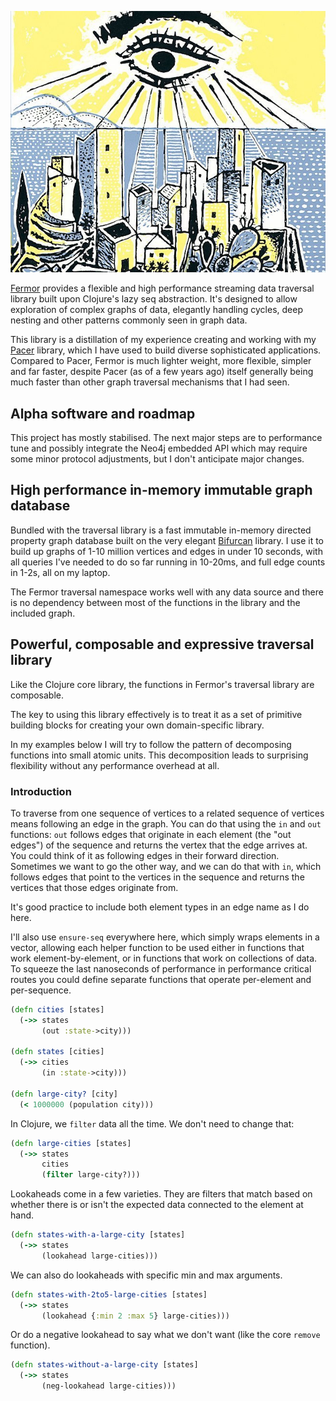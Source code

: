 <p align="center">
<img src=doc/mani.jpg />
</p>

[Fermor](https://github.com/pangloss/fermor) provides a flexible and high
performance streaming data traversal library built upon Clojure's lazy seq
abstraction. It's designed to allow exploration of complex graphs of data,
elegantly handling cycles, deep nesting and other patterns commonly seen in
graph data.

This library is a distillation of my experience creating and working with my
[Pacer](https://github.com/pangloss/pacer) library, which I have used to build
diverse sophisticated applications. Compared to Pacer, Fermor is much lighter
weight, more flexible, simpler and far faster, despite Pacer (as of a few years
ago) itself generally being much faster than other graph traversal mechanisms
that I had seen.

## Alpha software and roadmap

This project has mostly stabilised. The next major steps are to performance tune
and possibly integrate the Neo4j embedded API which may require some minor
protocol adjustments, but I don't anticipate major changes.

## High performance in-memory immutable graph database

Bundled with the traversal library is a fast immutable in-memory directed
property graph database built on the very elegant
[Bifurcan](https://github.com/lacuna/bifurcan) library. I use it to
build up graphs of 1-10 million vertices and edges in under 10 seconds, with
all queries I've needed to do so far running in 10-20ms, and full edge counts in
1-2s, all on my laptop.

The Fermor traversal namespace works well with any data source and
there is no dependency between most of the functions in the library and the
included graph.

## Powerful, composable and expressive traversal library

Like the Clojure core library, the functions in Fermor's traversal library are composable.

The key to using this library effectively is to treat it as a set of primitive building blocks
for creating your own domain-specific library.

In my examples below I will try to follow the pattern of decomposing functions
into small atomic units. This decomposition leads to surprising flexibility
without any performance overhead at all.

### Introduction

To traverse from one sequence of vertices to a related sequence of vertices
means following an edge in the graph. You can do that using the `in` and `out`
functions: `out` follows edges that originate in each element (the "out edges")
of the sequence and returns the vertex that the edge arrives at. You could think
of it as following edges in their forward direction. Sometimes we want to go the
other way, and we can do that with `in`, which follows edges that point to the
vertices in the sequence and returns the vertices that those edges originate
from.

It's good practice to include both element types in an edge name as I do here.

I'll also use `ensure-seq` everywhere here, which simply wraps elements in a
vector, allowing each helper function to be used either in functions that work
element-by-element, or in functions that work on collections of data. To squeeze
the last nanoseconds of performance in performance critical routes you could
define separate functions that operate per-element and per-sequence.

```clojure
(defn cities [states]
  (->> states
       (out :state->city)))

(defn states [cities]
  (->> cities
       (in :state->city)))

(defn large-city? [city]
  (< 1000000 (population city)))

```

In Clojure, we `filter` data all the time. We don't need to change that:

```clojure
(defn large-cities [states]
  (->> states
       cities
       (filter large-city?)))
```

Lookaheads come in a few varieties. They are filters that match based on whether
there is or isn't the expected data connected to the element at hand.


```clojure
(defn states-with-a-large-city [states]
  (->> states
       (lookahead large-cities)))
```

We can also do lookaheads with specific min and max arguments.

```clojure
(defn states-with-2to5-large-cities [states]
  (->> states
       (lookahead {:min 2 :max 5} large-cities)))
```

Or do a negative lookahead to say what we don't want (like the core `remove` function).

```clojure
(defn states-without-a-large-city [states]
  (->> states
       (neg-lookahead large-cities)))
```

